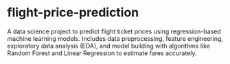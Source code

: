 # flight-price-prediction
A data science project to predict flight ticket prices using regression-based machine learning models. Includes data preprocessing, feature engineering, exploratory data analysis (EDA), and model building with algorithms like Random Forest and Linear Regression to estimate fares accurately.
